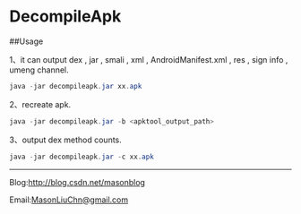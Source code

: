 # DecompileApk

##Usage


1、it can output dex , jar , smali , xml , AndroidManifest.xml , res , sign info , umeng channel.
```java
java -jar decompileapk.jar xx.apk
```

2、recreate apk.
```java
java -jar decompileapk.jar -b <apktool_output_path>
```

3、output dex method counts.
```java
java -jar decompileapk.jar -c xx.apk
```

-----

Blog:http://blog.csdn.net/masonblog

Email:MasonLiuChn@gmail.com
